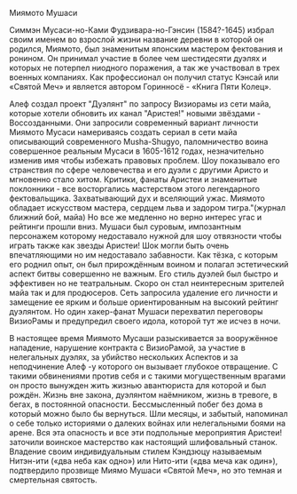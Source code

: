 Миямото Мушаси

Симмэн Мусаси-но-Ками Фудзивара-но-Гэнсин (1584?-1645) избрал своим именем во взрослой жизни название деревни в которой он родился, Миямото, был знаменитым японским мастером фектования и ронином. Он принимал участие в более чем шестидесяти дуэлях и которых не потерпел ниодного поражения, а так же участвовал в трех военных компаниях. Как профессионал он получил статус Кэнсай или «Святой Меч» и является автором Горинносё - «Книга Пяти Колец».

Алеф создал проект "Дуэлянт" по запросу Визиорамы из сети майа, которые хотели обновить их канал "Аристея!" новыми звёздами - Воссозданными. Они запросили современный вариант личности Миямото Мусаси намериваясь создать сериал в сети майа описывающий современного Musha-Shugyo, паломничество воина совершенное реальным Мусаси в 1605-1612 годах, незначительно изменив имя чтобы избежать правовых проблем. Шоу показывало его странствия по сфере человечества и его дуэли с другими Аристо и мгновенно стало хитом. Критики, фанаты Аристеи и знаменитые поклонники - все восторгались мастерством этого легендарного фектовальщика. Захватывающий дух и вселяющий ужас. Миямото обладает искусством мастера, сердцем льва и задором тигра."(журнал ближний бой, майа) Но все же медленно но верно интерес угас и рейтинги прошли вниз. Мушаси был суровым, импозантным персонажем которому недоставало нужной для шоу отвязности чтобы играть также как звезды Аристеи! Шок могли быть очень впечатляющими но им недоставало забавности. Как тёзка, с которым его роднил опыт, он был прирождённым воином и полагал эстетический аспект битвы совершенно не важным. Его стиль дуэлей был быстро и эффективен но не театральным. Скоро он стал неинтересным зрителей майа так и для продюсеров. Сеть запросила удаление его личности и замещение ее ярким и больше ориентированным на высокий рейтинг дуэлянтом. Но один хакер-фанат Мушаси перехватил переговоры ВизиоРамы и предупредил своего идола, которой тут же исчез в ночи.

В настоящее время Миямото Мусаши разыскивается за вооружённое нападение, нарушение контракта с ВизиоРамой, за участие в нелегальных дуэлях, за убийство нескольких Аспектов и за неподчинение Алеф -у которого он вызывает глубокое отвращение. С такими обвинениями против себя и с такими могущественным врагами он просто вынужден жить жизнью авантюриста для которой и был рождён. Жизнь вне закона, дуэлянтом наёмником, жизнь в тревоге, в бегах, в постоянной опасности. Бессмысленный побег без дома в который можно было бы вернуться. Шли месяцы, и забытый, напоминал о себе только историями о далеких войнах или нелегальными боями на арене. Вся эта опасность и все эти подпольные мероприятия Аристеи! заточили воинское мастерство как настоящий шлифовальный станок. Владение своим индивидуальным стилем Кэндзюцу называемым Нитэн-ити («два неба как одно») или Нито-ити («два меча как один»), подтвердило прозвище Миямо Мушаси «Святой Меч», но это темная и смертельная святость.

